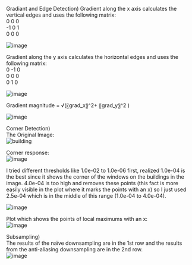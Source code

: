 Gradiant and Edge Detection)
Gradient along the x axis calculates the vertical edges and uses the following matrix: <br/>
0	0	0 <br/>
-1	0	1 <br/>
0	0	0 <br/>

![image](https://github.com/user-attachments/assets/2b6c7347-2290-48c9-b553-3dc5f4e07689) <br/>

Gradient along the y axis calculates the horizontal edges and uses the following matrix: <br/>
0	-1	0 <br/>
0	0	0 <br/>
0	1	0 <br/>

![image](https://github.com/user-attachments/assets/1b50671d-4726-4b95-bceb-d519f163db7c) <br/>

Gradient magnitude = √(〖grad_x〗^2+ 〖grad_y〗^2 ) <br/>

![image](https://github.com/user-attachments/assets/bba8334b-8ef8-4310-bdf7-8579f11ebc86) <br/>

Corner Detection)  <br/>
The Original Image: <br/>
![building](https://github.com/user-attachments/assets/d9da7765-92df-46ee-80f2-a4333b6bf695) <br/>

Corner response: <br/>
![image](https://github.com/user-attachments/assets/8b572c3b-83ac-4746-b9ba-2e4555484343) <br/>

I tried different thresholds like 1.0e-02 to 1.0e-06 first, realized 1.0e-04 is the best since it shows the corner of the windows on the buildings in the image. 4.0e-04 is too high and removes these points (this fact is more easily visible in the plot where it marks the points with an x) so I just used 2.5e-04 which is in the middle of this range (1.0e-04 to 4.0e-04). <br/>
 
 ![image](https://github.com/user-attachments/assets/9462d503-cfbc-4c18-90dc-eb27f747e585) <br/>

Plot which shows the points of local maximums with an x: <br/>
 ![image](https://github.com/user-attachments/assets/1dddb6a8-b78e-4883-a928-ffe3fa0693b7) <br/>


Subsampling) <br/>
The results of the naïve downsampling are in the 1st row and the results from the anti-aliasing downsampling are in the 2nd row. <br/>
 ![image](https://github.com/user-attachments/assets/14cc85f5-bfce-43f3-8d78-726ea4efa7b4)

